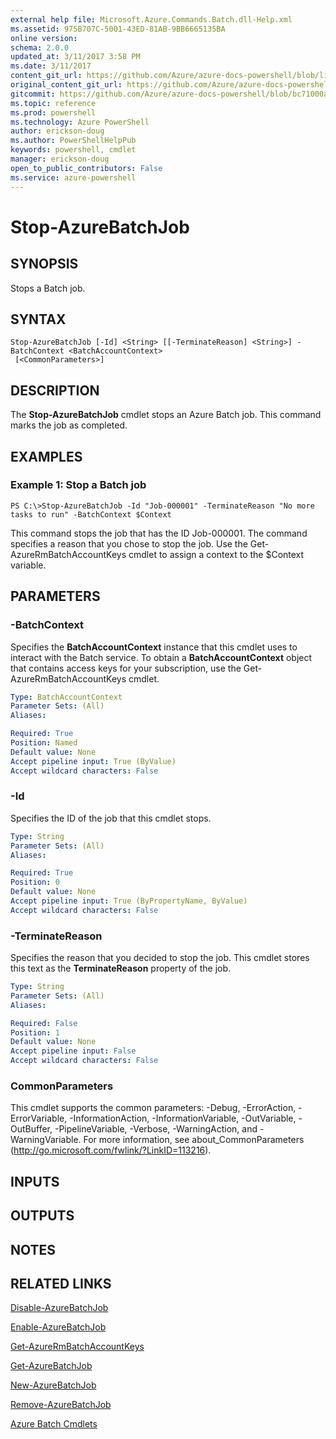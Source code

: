 ```yaml
---
external help file: Microsoft.Azure.Commands.Batch.dll-Help.xml
ms.assetid: 975B707C-5001-43ED-81AB-9BB6665135BA
online version: 
schema: 2.0.0
updated_at: 3/11/2017 3:58 PM
ms.date: 3/11/2017
content_git_url: https://github.com/Azure/azure-docs-powershell/blob/live/azureps-cmdlets-docs/ResourceManager/AzureRM.Batch/v2.6.0/Stop-AzureBatchJob.md
original_content_git_url: https://github.com/Azure/azure-docs-powershell/blob/live/azureps-cmdlets-docs/ResourceManager/AzureRM.Batch/v2.6.0/Stop-AzureBatchJob.md
gitcommit: https://github.com/Azure/azure-docs-powershell/blob/bc71000aa3c7f754b95442dcc415a7324626a15c/azureps-cmdlets-docs/ResourceManager/AzureRM.Batch/v2.6.0/Stop-AzureBatchJob.md
ms.topic: reference
ms.prod: powershell
ms.technology: Azure PowerShell
author: erickson-doug
ms.author: PowerShellHelpPub
keywords: powershell, cmdlet
manager: erickson-doug
open_to_public_contributors: False
ms.service: azure-powershell
---
```


# Stop-AzureBatchJob

## SYNOPSIS
Stops a Batch job.

## SYNTAX

```
Stop-AzureBatchJob [-Id] <String> [[-TerminateReason] <String>] -BatchContext <BatchAccountContext>
 [<CommonParameters>]
```

## DESCRIPTION
The **Stop-AzureBatchJob** cmdlet stops an Azure Batch job.
This command marks the job as completed.

## EXAMPLES

### Example 1: Stop a Batch job
```
PS C:\>Stop-AzureBatchJob -Id "Job-000001" -TerminateReason "No more tasks to run" -BatchContext $Context
```

This command stops the job that has the ID Job-000001.
The command specifies a reason that you chose to stop the job.
Use the Get-AzureRmBatchAccountKeys cmdlet to assign a context to the $Context variable.

## PARAMETERS

### -BatchContext
Specifies the **BatchAccountContext** instance that this cmdlet uses to interact with the Batch service.
To obtain a **BatchAccountContext** object that contains access keys for your subscription, use the Get-AzureRmBatchAccountKeys cmdlet.

```yaml
Type: BatchAccountContext
Parameter Sets: (All)
Aliases: 

Required: True
Position: Named
Default value: None
Accept pipeline input: True (ByValue)
Accept wildcard characters: False
```

### -Id
Specifies the ID of the job that this cmdlet stops.

```yaml
Type: String
Parameter Sets: (All)
Aliases: 

Required: True
Position: 0
Default value: None
Accept pipeline input: True (ByPropertyName, ByValue)
Accept wildcard characters: False
```

### -TerminateReason
Specifies the reason that you decided to stop the job.
This cmdlet stores this text as the **TerminateReason** property of the job.

```yaml
Type: String
Parameter Sets: (All)
Aliases: 

Required: False
Position: 1
Default value: None
Accept pipeline input: False
Accept wildcard characters: False
```

### CommonParameters
This cmdlet supports the common parameters: -Debug, -ErrorAction, -ErrorVariable, -InformationAction, -InformationVariable, -OutVariable, -OutBuffer, -PipelineVariable, -Verbose, -WarningAction, and -WarningVariable. For more information, see about_CommonParameters (http://go.microsoft.com/fwlink/?LinkID=113216).

## INPUTS

## OUTPUTS

## NOTES

## RELATED LINKS

[Disable-AzureBatchJob](xref:ResourceManager/AzureRM.Batch/v2.6.0/Disable-AzureBatchJob.md)

[Enable-AzureBatchJob](xref:ResourceManager/AzureRM.Batch/v2.6.0/Enable-AzureBatchJob.md)

[Get-AzureRmBatchAccountKeys](xref:ResourceManager/AzureRM.Batch/v2.6.0/Get-AzureRmBatchAccountKeys.md)

[Get-AzureBatchJob](xref:ResourceManager/AzureRM.Batch/v2.6.0/Get-AzureBatchJob.md)

[New-AzureBatchJob](xref:ResourceManager/AzureRM.Batch/v2.6.0/New-AzureBatchJob.md)

[Remove-AzureBatchJob](xref:ResourceManager/AzureRM.Batch/v2.6.0/Remove-AzureBatchJob.md)

[Azure Batch Cmdlets](xref:ResourceManager/AzureRM.Batch/v2.6.0/AzureRM.Batch.md)


